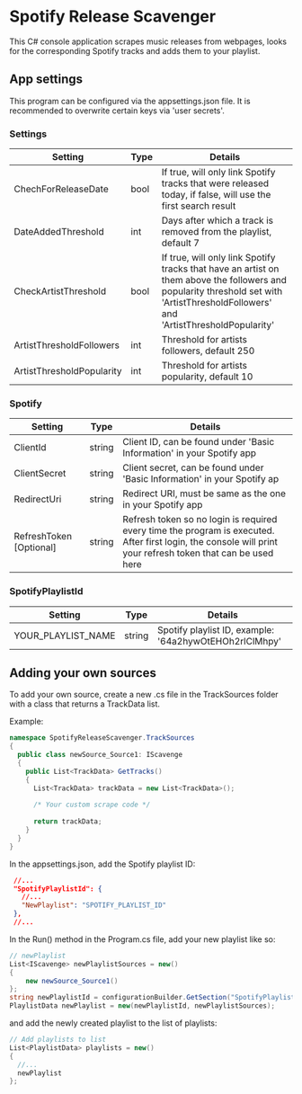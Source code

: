 # Spotify Release Scavenger

This C# console application scrapes music releases from webpages, looks for the corresponding Spotify tracks and adds them to your playlist.

## App settings

This program can be configured via the appsettings.json file. It is recommended to overwrite certain keys via 'user secrets'. 

### Settings
|Setting                  |Type|Details|
|-------------------------|--|--|
|ChechForReleaseDate      |bool|If true, will only link Spotify tracks that were released today, if false, will use the first search result|
|DateAddedThreshold       |int|Days after which a track is removed from the playlist, default 7|
|CheckArtistThreshold     |bool|If true, will only link Spotify tracks that have an artist on them above the followers and popularity threshold set with 'ArtistThresholdFollowers' and 'ArtistThresholdPopularity'|
|ArtistThresholdFollowers |int|Threshold for artists followers, default 250|
|ArtistThresholdPopularity|int|Threshold for artists popularity, default 10||

### Spotify
|Setting                  |Type|Details|
|-------------------------|--|--|
|ClientId|string|Client ID, can be found under 'Basic Information' in your Spotify app|
|ClientSecret|string|Client secret, can be found under 'Basic Information' in your Spotify ap|
|RedirectUri|string|Redirect URI, must be same as the one in your Spotify app |
|RefreshToken [Optional]|string|Refresh token so no login is required every time the program is executed. After first login, the console will print your refresh token that can be used here|

### SpotifyPlaylistId
|Setting                  |Type|Details|
|-------------------------|--|--|
|YOUR_PLAYLIST_NAME|string|Spotify playlist ID, example: '64a2hywOtEHOh2rlClMhpy' |

## Adding your own sources

To add your own source, create a new .cs file in the TrackSources folder with a class that returns a TrackData list. 

Example:
```csharp
namespace SpotifyReleaseScavenger.TrackSources
{
  public class newSource_Source1: IScavenge
  {
    public List<TrackData> GetTracks()
    {
      List<TrackData> trackData = new List<TrackData>();
      
      /* Your custom scrape code */
      
      return trackData;
    }
  }
}
```

In the appsettings.json, add the Spotify playlist ID:
```json
 //...
 "SpotifyPlaylistId": {
   //...
   "NewPlaylist": "SPOTIFY_PLAYLIST_ID"
 },
 //...
```

In the Run() method in the Program.cs file, add your new playlist like so:
```csharp
// newPlaylist
List<IScavenge> newPlaylistSources = new()
{
    new newSource_Source1()
};
string newPlaylistId = configurationBuilder.GetSection("SpotifyPlaylistId:NewPlaylist").Value;
PlaylistData newPlaylist = new(newPlaylistId, newPlaylistSources);
```
and add the newly created playlist to the list of playlists:
```csharp
// Add playlists to list
List<PlaylistData> playlists = new()
{
  //...
  newPlaylist
};
```
